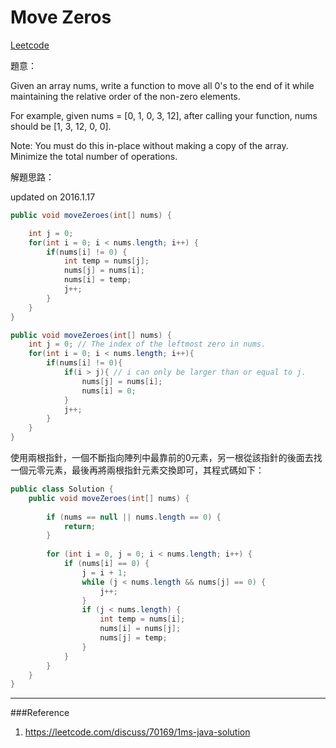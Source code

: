 # Move Zeros

[Leetcode](https://leetcode.com/problems/move-zeroes/)

題意：

Given an array nums, write a function to move all 0's to the end of it while maintaining the relative order of the non-zero elements.

For example, given nums = [0, 1, 0, 3, 12], after calling your function, nums should be [1, 3, 12, 0, 0].

Note:
You must do this in-place without making a copy of the array.
Minimize the total number of operations.


解題思路：

updated on 2016.1.17

```java
public void moveZeroes(int[] nums) {

    int j = 0;
    for(int i = 0; i < nums.length; i++) {
        if(nums[i] != 0) {
            int temp = nums[j];
            nums[j] = nums[i];
            nums[i] = temp;
            j++;
        }
    }
}
```


```java
public void moveZeroes(int[] nums) {
    int j = 0; // The index of the leftmost zero in nums.
    for(int i = 0; i < nums.length; i++){
        if(nums[i] != 0){
            if(i > j){ // i can only be larger than or equal to j.
                nums[j] = nums[i];
                nums[i] = 0;
            }
            j++;
        }
    }
}
```

使用兩根指針，一個不斷指向陣列中最靠前的0元素，另一根從該指針的後面去找一個元零元素，最後再將兩根指針元素交換即可，其程式碼如下：

```java
public class Solution {
    public void moveZeroes(int[] nums) {
        
        if (nums == null || nums.length == 0) {
            return;
        }
        
        for (int i = 0, j = 0; i < nums.length; i++) {
            if (nums[i] == 0) {
                j = i + 1;
                while (j < nums.length && nums[j] == 0) {
                    j++;
                }
                if (j < nums.length) {
                    int temp = nums[i];
                    nums[i] = nums[j];
                    nums[j] = temp;
                }
            }
        }
    }
}
```
---
###Reference
1. https://leetcode.com/discuss/70169/1ms-java-solution